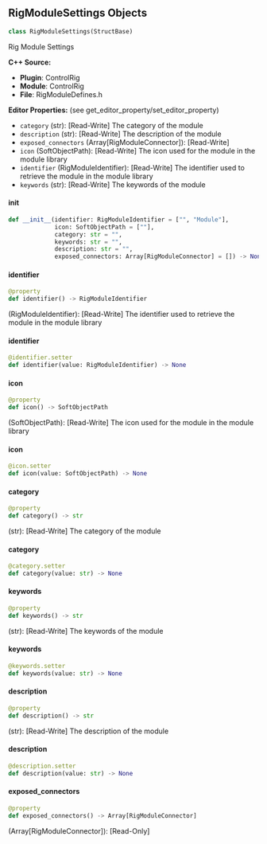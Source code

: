 ## RigModuleSettings Objects

```python
class RigModuleSettings(StructBase)
```

Rig Module Settings

**C++ Source:**

- **Plugin**: ControlRig
- **Module**: ControlRig
- **File**: RigModuleDefines.h

**Editor Properties:** (see get_editor_property/set_editor_property)

- ``category`` (str):  [Read-Write] The category of the module
- ``description`` (str):  [Read-Write] The description of the module
- ``exposed_connectors`` (Array[RigModuleConnector]):  [Read-Write]
- ``icon`` (SoftObjectPath):  [Read-Write] The icon used for the module in the module library
- ``identifier`` (RigModuleIdentifier):  [Read-Write] The identifier used to retrieve the module in the module library
- ``keywords`` (str):  [Read-Write] The keywords of the module

<a id="unreal.RigModuleSettings.__init__"></a>

#### __init__

```python
def __init__(identifier: RigModuleIdentifier = ["", "Module"],
             icon: SoftObjectPath = [""],
             category: str = "",
             keywords: str = "",
             description: str = "",
             exposed_connectors: Array[RigModuleConnector] = []) -> None
```

<a id="unreal.RigModuleSettings.identifier"></a>

#### identifier

```python
@property
def identifier() -> RigModuleIdentifier
```

(RigModuleIdentifier):  [Read-Write] The identifier used to retrieve the module in the module library

<a id="unreal.RigModuleSettings.identifier"></a>

#### identifier

```python
@identifier.setter
def identifier(value: RigModuleIdentifier) -> None
```

<a id="unreal.RigModuleSettings.icon"></a>

#### icon

```python
@property
def icon() -> SoftObjectPath
```

(SoftObjectPath):  [Read-Write] The icon used for the module in the module library

<a id="unreal.RigModuleSettings.icon"></a>

#### icon

```python
@icon.setter
def icon(value: SoftObjectPath) -> None
```

<a id="unreal.RigModuleSettings.category"></a>

#### category

```python
@property
def category() -> str
```

(str):  [Read-Write] The category of the module

<a id="unreal.RigModuleSettings.category"></a>

#### category

```python
@category.setter
def category(value: str) -> None
```

<a id="unreal.RigModuleSettings.keywords"></a>

#### keywords

```python
@property
def keywords() -> str
```

(str):  [Read-Write] The keywords of the module

<a id="unreal.RigModuleSettings.keywords"></a>

#### keywords

```python
@keywords.setter
def keywords(value: str) -> None
```

<a id="unreal.RigModuleSettings.description"></a>

#### description

```python
@property
def description() -> str
```

(str):  [Read-Write] The description of the module

<a id="unreal.RigModuleSettings.description"></a>

#### description

```python
@description.setter
def description(value: str) -> None
```

<a id="unreal.RigModuleSettings.exposed_connectors"></a>

#### exposed_connectors

```python
@property
def exposed_connectors() -> Array[RigModuleConnector]
```

(Array[RigModuleConnector]):  [Read-Only]

<a id="unreal.RigModuleConnector"></a>